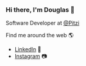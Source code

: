 ### Hi there, I'm Douglas 👋

Software Developer at [@Pitzi](https://pitzi.com.br/)

Find me around the web 🌎
- [LinkedIn](https://www.linkedin.com/in/douglas-araujo-de-oliveira-82829a149/) 💬
- [Instagram](https://www.instagram.com/iamdouglasaraujo/) 📷
<!--
**Doug-Oliveira/Doug-Oliveira** is a ✨ _special_ ✨ repository because its `README.md` (this file) appears on your GitHub profile.

Here are some ideas to get you started:

- 🔭 I’m currently working on ...
- 🌱 I’m currently learning ...
- 👯 I’m looking to collaborate on ...
- 🤔 I’m looking for help with ...
- 💬 Ask me about ...
- 📫 How to reach me: ...
- 😄 Pronouns: ...
- ⚡ Fun fact: ...
-->
